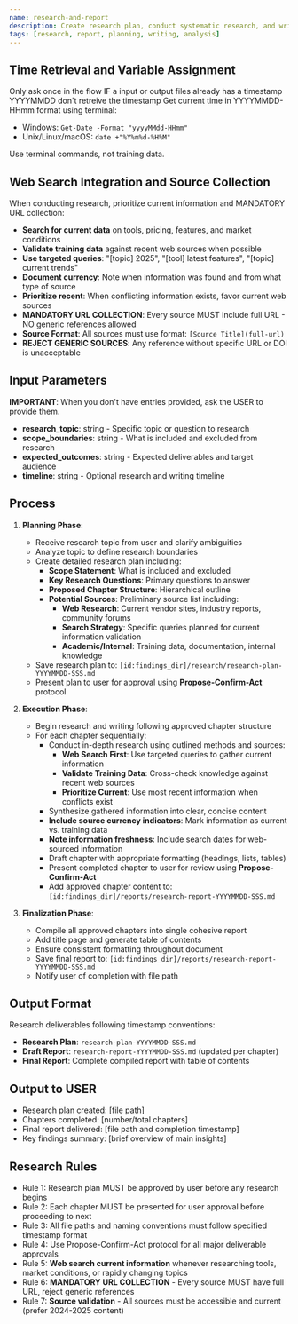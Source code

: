 ```yaml
---
name: research-and-report
description: Create research plan, conduct systematic research, and write comprehensive structured report
tags: [research, report, planning, writing, analysis]
---
```


## Time Retrieval and Variable Assignment
Only ask once in the flow
IF a input or output files already has a timestamp YYYYMMDD don't retreive the timestamp
Get current time in YYYYMMDD-HHmm format using terminal:
- Windows: `Get-Date -Format "yyyyMMdd-HHmm"`
- Unix/Linux/macOS: `date +"%Y%m%d-%H%M"`



Use terminal commands, not training data.

## Web Search Integration and Source Collection
When conducting research, prioritize current information and MANDATORY URL collection:
- **Search for current data** on tools, pricing, features, and market conditions
- **Validate training data** against recent web sources when possible
- **Use targeted queries**: "[topic] 2025", "[tool] latest features", "[topic] current trends"
- **Document currency**: Note when information was found and from what type of source
- **Prioritize recent**: When conflicting information exists, favor current web sources
- **MANDATORY URL COLLECTION**: Every source MUST include full URL - NO generic references allowed
- **Source Format**: All sources must use format: `[Source Title](full-url)` 
- **REJECT GENERIC SOURCES**: Any reference without specific URL or DOI is unacceptable

## Input Parameters
**IMPORTANT**: When you don't have entries provided, ask the USER to provide them.
- **research_topic**: string - Specific topic or question to research
- **scope_boundaries**: string - What is included and excluded from research
- **expected_outcomes**: string - Expected deliverables and target audience
- **timeline**: string - Optional research and writing timeline

## Process

1. **Planning Phase**:
   - Receive research topic from user and clarify ambiguities
   - Analyze topic to define research boundaries
   - Create detailed research plan including:
     - **Scope Statement**: What is included and excluded
     - **Key Research Questions**: Primary questions to answer
     - **Proposed Chapter Structure**: Hierarchical outline
     - **Potential Sources**: Preliminary source list including:
       - **Web Research**: Current vendor sites, industry reports, community forums
       - **Search Strategy**: Specific queries planned for current information validation
       - **Academic/Internal**: Training data, documentation, internal knowledge
   - Save research plan to: `[id:findings_dir]/research/research-plan-YYYYMMDD-SSS.md`
   - Present plan to user for approval using **Propose-Confirm-Act** protocol

2. **Execution Phase**:
   - Begin research and writing following approved chapter structure
   - For each chapter sequentially:
     - Conduct in-depth research using outlined methods and sources:
       - **Web Search First**: Use targeted queries to gather current information
       - **Validate Training Data**: Cross-check knowledge against recent web sources
       - **Prioritize Current**: Use most recent information when conflicts exist
     - Synthesize gathered information into clear, concise content
     - **Include source currency indicators**: Mark information as current vs. training data
     - **Note information freshness**: Include search dates for web-sourced information
     - Draft chapter with appropriate formatting (headings, lists, tables)
     - Present completed chapter to user for review using **Propose-Confirm-Act**
     - Add approved chapter content to: `[id:findings_dir]/reports/research-report-YYYYMMDD-SSS.md`

3. **Finalization Phase**:
   - Compile all approved chapters into single cohesive report
   - Add title page and generate table of contents
   - Ensure consistent formatting throughout document
   - Save final report to: `[id:findings_dir]/reports/research-report-YYYYMMDD-SSS.md`
   - Notify user of completion with file path

## Output Format
Research deliverables following timestamp conventions:
- **Research Plan**: `research-plan-YYYYMMDD-SSS.md`
- **Draft Report**: `research-report-YYYYMMDD-SSS.md` (updated per chapter)
- **Final Report**: Complete compiled report with table of contents

## Output to USER
- Research plan created: [file path]
- Chapters completed: [number/total chapters]
- Final report delivered: [file path and completion timestamp]
- Key findings summary: [brief overview of main insights]

## Research Rules
- Rule 1: Research plan MUST be approved by user before any research begins
- Rule 2: Each chapter MUST be presented for user approval before proceeding to next
- Rule 3: All file paths and naming conventions must follow specified timestamp format
- Rule 4: Use Propose-Confirm-Act protocol for all major deliverable approvals
- Rule 5: **Web search current information** whenever researching tools, market conditions, or rapidly changing topics
- Rule 6: **MANDATORY URL COLLECTION** - Every source MUST have full URL, reject generic references
- Rule 7: **Source validation** - All sources must be accessible and current (prefer 2024-2025 content)
